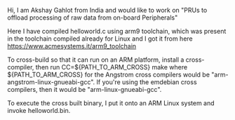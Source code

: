 Hi, I am Akshay Gahlot from India and would like to work on "PRUs to offload processing of raw data from on-board Peripherals"

Here I have compiled helloworld.c using arm9 toolchain, which was present in the toolchain compiled already for Linux and I got it from here https://www.acmesystems.it/arm9_toolchain 
 
To cross-build so that it can run on an ARM platform, install a cross-compiler, then run CC=${PATH_TO_ARM_CROSS} make where ${PATH_TO_ARM_CROSS} for the Angstrom cross compilers would be "arm-angstrom-linux-gnueabi-gcc". If you're using the emdebian cross compilers, then it would be "arm-linux-gnueabi-gcc".

To execute the cross built binary, I put it onto an ARM Linux system and invoke helloworld.bin.


